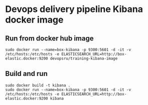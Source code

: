 # Devops delivery pipeline Kibana docker image

## Run from docker hub image

```
sudo docker run --name=box-kibana -p 9300:5601 -d -it -v /etc/hosts:/etc/hosts -e ELASTICSEARCH_URL=http://box-elastic.docker:9200 devopsru/training-kibana-image
```

## Build and run 

```
sudo docker build -t kibana .
sudo docker run --name=box-kibana -p 9300:5601 -d -it -v /etc/hosts:/etc/hosts -e ELASTICSEARCH_URL=http://box-elastic.docker:9200 kibana
```
